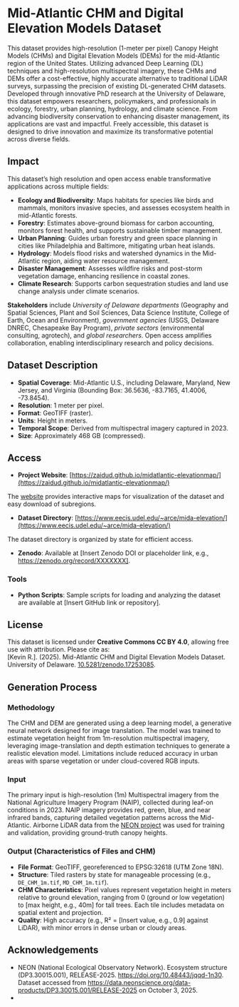 # Mid-Atlantic CHM and Digital Elevation Models Dataset

This dataset provides high-resolution (1-meter per pixel) Canopy Height Models (CHMs) and Digital Elevation Models (DEMs) for the mid-Atlantic region of the United States. Utilizing advanced Deep Learning (DL) techniques and high-resolution multispectral imagery, these CHMs and DEMs offer a cost-effective, highly accurate alternative to traditional LiDAR surveys, surpassing the precision of existing DL-generated CHM datasets.
Developed through innovative PhD research at the University of Delaware, this dataset empowers researchers, policymakers, and professionals in ecology, forestry, urban planning, hydrology, and climate science. From advancing biodiversity conservation to enhancing disaster management, its applications are vast and impactful. Freely accessible, this dataset is designed to drive innovation and maximize its transformative potential across diverse fields.

## Impact

This dataset’s high resolution and open access enable transformative applications across multiple fields:
- **Ecology and Biodiversity**: Maps habitats for species like birds and mammals, monitors invasive species, and assesses ecosystem health in mid-Atlantic forests.
- **Forestry**: Estimates above-ground biomass for carbon accounting, monitors forest health, and supports sustainable timber management.
- **Urban Planning**: Guides urban forestry and green space planning in cities like Philadelphia and Baltimore, mitigating urban heat islands.
- **Hydrology**: Models flood risks and watershed dynamics in the Mid-Atlantic region, aiding water resource management.
- **Disaster Management**: Assesses wildfire risks and post-storm vegetation damage, enhancing resilience in coastal zones.
- **Climate Research**: Supports carbon sequestration studies and land use change analysis under climate scenarios.

**Stakeholders** include _University of Delaware departments_ (Geography and Spatial Sciences, Plant and Soil Sciences, Data Science Institute, College of Earth, Ocean and Environment), _government agencies_ (USGS, Delaware DNREC, Chesapeake Bay Program), _private sectors_ (environmental consulting, agrotech), and _global researchers_. Open access amplifies collaboration, enabling interdisciplinary research and policy decisions.

## Dataset Description

- **Spatial Coverage**: Mid-Atlantic U.S., including Delaware, Maryland, New Jersey, and Virginia (Bounding Box: 36.5636, -83.7165, 41.4006, -73.8454).
- **Resolution**: 1 meter per pixel.
- **Format**: GeoTIFF (raster).
- **Units**: Height in meters.
- **Temporal Scope**: Derived from multispectral imagery captured in 2023.
- **Size**: Approximately 468 GB (compressed).

## Access

- **Project Website**: [https://zaidud.github.io/midatlantic-elevationmap/](https://zaidud.github.io/midatlantic-elevationmap/)

The [website](https://zaidud.github.io/midatlantic-elevationmap/) provides interactive maps for visualization of the dataset and easy download of subregions.
- **Dataset Directory**: [https://www.eecis.udel.edu/~arce/mida-elevation/](https://www.eecis.udel.edu/~arce/mida-elevation/)

The dataset directory is organized by state for efficient access.

- **Zenodo**: Available at [Insert Zenodo DOI or placeholder link, e.g., https://zenodo.org/record/XXXXXXX].

### Tools

- **Python Scripts**: Sample scripts for loading and analyzing the dataset are available at [Insert GitHub link or repository].

## License

This dataset is licensed under **Creative Commons CC BY 4.0**, allowing free use with attribution. Please cite as:  
[Kevin R.]. (2025). Mid-Atlantic CHM and Digital Elevation Models Dataset. University of Delaware. [10.5281/zenodo.17253085](10.5281/zenodo.17253085
).

## Generation Process

### Methodology

The CHM and DEM are generated using a deep learning model, a generative neural network designed for image translation. The model was trained to estimate vegetation height from 1m-resolution multispectral imagery, leveraging image-translation and depth estimation techniques to generate a realistic elevation model. 
Limitations include reduced accuracy in urban areas with sparse vegetation or under cloud-covered RGB inputs.

### Input

The primary input is high-resolution (1m) Multispectral imagery from the National Agriculture Imagery Program (NAIP), collected during leaf-on conditions in 2023. NAIP imagery provides red, green, blue, and near infrared bands, capturing detailed vegetation patterns across the Mid-Atlantic. Airborne LiDAR data from the [NEON project](https://data.neonscience.org/data-products/DP3.30015.001) was used for training and validation, providing ground-truth canopy heights.

### Output (Characteristics of Files and CHM)

- **File Format**: GeoTIFF, georeferenced to EPSG:32618 (UTM Zone 18N).
- **Structure**: Tiled rasters by state for manageable processing (e.g., `DE_CHM_1m.tif`, `MD_CHM_1m.tif`).
- **CHM Characteristics**: Pixel values represent vegetation height in meters relative to ground elevation, ranging from 0 (ground or low vegetation) to [max height, e.g., 40m] for tall trees. Each tile includes metadata on spatial extent and projection.
- **Quality**: High accuracy (e.g., R² = [Insert value, e.g., 0.9] against LiDAR), with minor errors in dense urban or cloudy areas.
## Acknowledgements

 - NEON (National Ecological Observatory Network). Ecosystem structure (DP3.30015.001), RELEASE-2025. https://doi.org/10.48443/jqqd-1n30. Dataset accessed from https://data.neonscience.org/data-products/DP3.30015.001/RELEASE-2025 on October 3, 2025.
 - 
